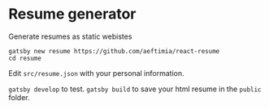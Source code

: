 # Resume generator
Generate resumes as static webistes

```
gatsby new resume https://github.com/aeftimia/react-resume
cd resume
```

Edit `src/resume.json` with your personal information.

`gatsby develop` to test.
`gatsby build` to save your html resume in the `public` folder.

